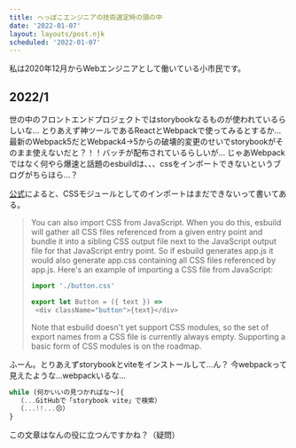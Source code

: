 ```yaml
---
title: へっぽこエンジニアの技術選定時の頭の中
date: '2022-01-07'
layout: layouts/post.njk
scheduled: '2022-01-07'
---
```


私は2020年12月からWebエンジニアとして働いている小市民です。

## 2022/1
世の中のフロントエンドプロジェクトではstorybookなるものが使われているらしいな...
とりあえず神ツールであるReactとWebpackで使ってみるとするか...
最新のWebpack5だとWebpack4->5からの破壊的変更のせいでstorybookがそのまま使えないだと？！！バッチが配布されているらしいが...
じゃあWebpackではなく何やら爆速と話題のesbuildは、、、cssをインポートできないというブログがちらほら...？

[公式](https://esbuild.github.io/content-types/#css-from-js)によると、CSSモジュールとしてのインポートはまだできないって書いてある。
>You can also import CSS from JavaScript. When you do this, esbuild will gather all CSS files referenced from a given entry point and bundle it into a sibling CSS output file next to the JavaScript output file for that JavaScript entry point. So if esbuild generates app.js it would also generate app.css containing all CSS files referenced by app.js. Here's an example of importing a CSS file from JavaScript:
>```javascript
>import './button.css'
>
>export let Button = ({ text }) =>
>  <div className="button">{text}</div>
>```
>Note that esbuild doesn't yet support CSS modules, so the set of export names from a CSS file is currently always empty. Supporting a basic form of CSS modules is on the roadmap.


ふーん。とりあえずstorybookとviteをインストールして...ん？
今webpackって見えたような...webpackいるな...



```javascript
while (何かいいの見つかればな〜){
  （...GitHubで「storybook vite」で検索）
  （...!!...😣）
}
```

この文章はなんの役に立つんですかね？（疑問）
